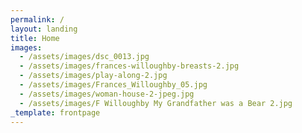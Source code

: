 ```yaml
---
permalink: /
layout: landing
title: Home
images:
  - /assets/images/dsc_0013.jpg
  - /assets/images/frances-willoughby-breasts-2.jpg
  - /assets/images/play-along-2.jpg
  - /assets/images/Frances_Willoughby_05.jpg
  - /assets/images/woman-house-2-jpeg.jpg
  - /assets/images/F Willoughby My Grandfather was a Bear 2.jpg
_template: frontpage
---
```


